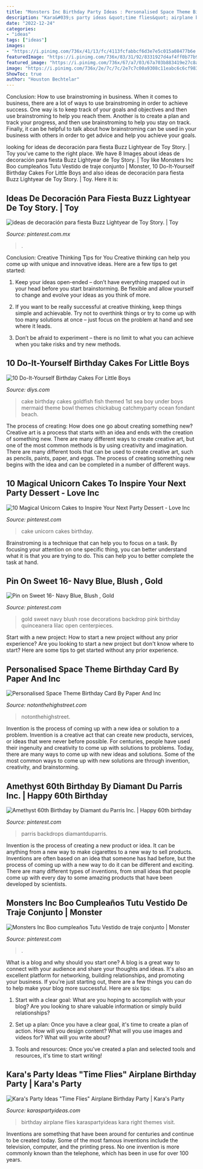 ```yaml
---
title: "Monsters Inc Birthday Party Ideas : Personalised Space Theme Birthday Card By Paper And Inc"
description: "Kara&#039;s party ideas &quot;time flies&quot; airplane birthday party"
date: "2022-12-24"
categories:
- "ideas"
tags: ["ideas"]
images:
- "https://i.pinimg.com/736x/41/13/fc/4113fcfabbcf6d3e7e5c015a08477b6e.jpg"
featuredImage: "https://i.pinimg.com/736x/83/31/92/8331927d4af4ff0b77b94af0e69139cd.jpg"
featured_image: "https://i.pinimg.com/736x/67/a7/03/67a703b883419e27c8a16c95687a7d19.jpg"
image: "https://i.pinimg.com/736x/2e/7c/7c/2e7c7c00a9308c11eabc6c6cf98322d6.jpg"
ShowToc: true
author: "Houston Bechtelar"
---
```



Conclusion: How to use brainstroming in business.
When it comes to business, there are a lot of ways to use brainstroming in order to achieve success. One way is to keep track of your goals and objectives and then use brainstroming to help you reach them. Another is to create a plan and track your progress, and then use brainstroming to help you stay on track. Finally, it can be helpful to talk about how brainstroming can be used in your business with others in order to get advice and help you achieve your goals.

	

		
looking for ideas de decoración para fiesta Buzz Lightyear de Toy Story. | Toy you've came to the right place. We have 8 Images about ideas de decoración para fiesta Buzz Lightyear de Toy Story. | Toy like Monsters Inc Boo cumpleaños Tutu Vestido de traje conjunto | Monster, 10 Do-It-Yourself Birthday Cakes For Little Boys and also ideas de decoración para fiesta Buzz Lightyear de Toy Story. | Toy. Here it is:
		
    
## Ideas De Decoración Para Fiesta Buzz Lightyear De Toy Story. | Toy

<img loading=lazy src="https://i.pinimg.com/736x/2e/7c/7c/2e7c7c00a9308c11eabc6c6cf98322d6.jpg" onerror="this.onerror=null;this.src='https://tse4.mm.bing.net/th?id=OIP.iJqOpzg7GeWbczVQ2vi6LgHaJ3&amp;pid=15.1';" alt="ideas de decoración para fiesta Buzz Lightyear de Toy Story. | Toy">

_Source: pinterest.com.mx_

>. 

	

Conclusion: Creative Thinking Tips for You
Creative thinking can help you come up with unique and innovative ideas. Here are a few tips to get started:
1. Keep your ideas open-ended – don’t have everything mapped out in your head before you start brainstorming. Be flexible and allow yourself to change and evolve your ideas as you think of more.

2. If you want to be really successful at creative thinking, keep things simple and achievable. Try not to overthink things or try to come up with too many solutions at once – just focus on the problem at hand and see where it leads.

3. Don’t be afraid to experiment – there is no limit to what you can achieve when you take risks and try new methods.

    
## 10 Do-It-Yourself Birthday Cakes For Little Boys

<img loading=lazy src="http://cdn.diys.com/wp-content/uploads/2015/06/Goldfish-Themes.jpg" onerror="this.onerror=null;this.src='https://tse2.mm.bing.net/th?id=OIP.1oSFwlmA2f7ug5ctscW2vwHaKz&amp;pid=15.1';" alt="10 Do-It-Yourself Birthday Cakes For Little Boys">

_Source: diys.com_

>cake birthday cakes goldfish fish themed 1st sea boy under boys mermaid theme bowl themes chickabug catchmyparty ocean fondant beach. 

	

The process of creating: How does one go about creating something new?
Creative art is a process that starts with an idea and ends with the creation of something new. There are many different ways to create creative art, but one of the most common methods is by using creativity and imagination. There are many different tools that can be used to create creative art, such as pencils, paints, paper, and eggs. The process of creating something new begins with the idea and can be completed in a number of different ways.

    
## 10 Magical Unicorn Cakes To Inspire Your Next Party Dessert - Love Inc

<img loading=lazy src="https://i.pinimg.com/736x/83/31/92/8331927d4af4ff0b77b94af0e69139cd.jpg" onerror="this.onerror=null;this.src='https://tse1.mm.bing.net/th?id=OIP.Rjf5MSfYxEeefWg9X93rMAHaLO&amp;pid=15.1';" alt="10 Magical Unicorn Cakes to Inspire Your Next Party Dessert - Love Inc">

_Source: pinterest.com_

>cake unicorn cakes birthday. 

	

Brainstroming is a technique that can help you to focus on a task. By focusing your attention on one specific thing, you can better understand what it is that you are trying to do. This can help you to better complete the task at hand.

    
## Pin On Sweet 16- Navy Blue, Blush , Gold

<img loading=lazy src="https://i.pinimg.com/originals/76/a2/ef/76a2efb22a6e1d5218004adb0952dd7e.jpg" onerror="this.onerror=null;this.src='https://tse3.mm.bing.net/th?id=OIP.Z8jFXoPo8Bc6j2gUP2ZDxAHaJ4&amp;pid=15.1';" alt="Pin on Sweet 16- Navy Blue, Blush , Gold">

_Source: pinterest.com_

>gold sweet navy blush rose decorations backdrop pink birthday quinceanera lilac open centerpieces. 

	

Start with a new project: How to start a new project without any prior experience?
Are you looking to start a new project but don't know where to start? Here are some tips to get started without any prior experience.

    
## Personalised Space Theme Birthday Card By Paper And Inc

<img loading=lazy src="https://cdn.notonthehighstreet.com/fs/55/2b/f816-0330-41fc-8c62-099d96b16013/original_personalised-space-theme-birthday-card.jpg" onerror="this.onerror=null;this.src='https://tse2.mm.bing.net/th?id=OIP.d0s0jjW5pFuPoMH2zaTwZgHaHa&amp;pid=15.1';" alt="Personalised Space Theme Birthday Card By Paper And Inc">

_Source: notonthehighstreet.com_

>notonthehighstreet. 

	

Invention is the process of coming up with a new idea or solution to a problem. Invention is a creative act that can create new products, services, or ideas that were never before possible. For centuries, people have used their ingenuity and creativity to come up with solutions to problems. Today, there are many ways to come up with new ideas and solutions. Some of the most common ways to come up with new solutions are through invention, creativity, and brainstorming.

    
## Amethyst 60th Birthday By Diamant Du Parris Inc. | Happy 60th Birthday

<img loading=lazy src="https://i.pinimg.com/736x/41/13/fc/4113fcfabbcf6d3e7e5c015a08477b6e.jpg" onerror="this.onerror=null;this.src='https://tse3.mm.bing.net/th?id=OIP.rLrmBfJ3T1lf8pyutd9vSwHaHa&amp;pid=15.1';" alt="Amethyst 60th Birthday by Diamant du Parris Inc. | Happy 60th birthday">

_Source: pinterest.com_

>parris backdrops diamantduparris. 

	

Invention is the process of creating a new product or idea. It can be anything from a new way to make cigarettes to a new way to sell products. Inventions are often based on an idea that someone has had before, but the process of coming up with a new way to do it can be different and exciting. There are many different types of inventions, from small ideas that people come up with every day to some amazing products that have been developed by scientists.

    
## Monsters Inc Boo Cumpleaños Tutu Vestido De Traje Conjunto | Monster

<img loading=lazy src="https://i.pinimg.com/736x/67/a7/03/67a703b883419e27c8a16c95687a7d19.jpg" onerror="this.onerror=null;this.src='https://tse1.mm.bing.net/th?id=OIP.kVmNW_yQ3RZ_5JUQr0hXNwHaJ4&amp;pid=15.1';" alt="Monsters Inc Boo cumpleaños Tutu Vestido de traje conjunto | Monster">

_Source: pinterest.com_

>. 

	

What is a blog and why should you start one?
A blog is a great way to connect with your audience and share your thoughts and ideas. It's also an excellent platform for networking, building relationships, and promoting your business. If you're just starting out, there are a few things you can do to help make your blog more successful. Here are six tips:
1. Start with a clear goal: What are you hoping to accomplish with your blog? Are you looking to share valuable information or simply build relationships?

2. Set up a plan: Once you have a clear goal, it's time to create a plan of action. How will you design content? What will you use images and videos for? What will you write about?

3. Tools and resources: Once you've created a plan and selected tools and resources, it's time to start writing!

    
## Kara&#039;s Party Ideas &quot;Time Flies&quot; Airplane Birthday Party | Kara&#039;s Party

<img loading=lazy src="http://karaspartyideas.com/wp-content/uploads/2017/05/22Time-Flies22-Airplane-Birthday-Party-via-Karas-Party-Ideas-KarasPartyIdeas.com9_.jpg" onerror="this.onerror=null;this.src='https://tse1.mm.bing.net/th?id=OIP.1CO59L0A7Y9RfA7diOaVpgHaLH&amp;pid=15.1';" alt="Kara&#039;s Party Ideas &quot;Time Flies&quot; Airplane Birthday Party | Kara&#039;s Party">

_Source: karaspartyideas.com_

>birthday airplane flies karaspartyideas kara right themes visit. 

	

Inventions are something that have been around for centuries and continue to be created today. Some of the most famous inventions include the television, computer, and the printing press. No one invention is more commonly known than the telephone, which has been in use for over 100 years.

